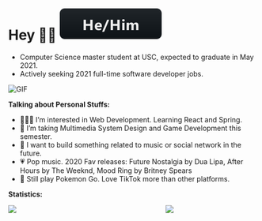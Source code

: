 #  Hey 👋🏽 <img src="https://raw.githubusercontent.com/8bithemant/8bithemant/master/svg/pronouns/hehim.svg" >


- Computer Science master student at USC, expected to graduate in May 2021. 
- Actively seeking 2021 full-time software developer jobs.

<img alt="GIF" height="250px" src="https://media.giphy.com/media/836HiJc7pgzy8iNXCn/giphy.gif" />
  
**Talking about Personal Stuffs:**

- 👨🏽‍💻  I’m interested in Web Development. Learning React and Spring.
- 🌱 I’m taking Multimedia System Design and Game Development this semester. 
- 🤔 I want to build something related to music or social network in the future.
- 💗 Pop music. 2020 Fav releases: Future Nostalgia by Dua Lipa, After Hours by The Weeknd, Mood Ring by Britney Spears
- 🙈 Still play Pokemon Go. Love TikTok more than other platforms.

**Statistics:**  

<img align='left' width="63%" src="https://github-readme-stats.vercel.app/api?username=roaminggypsy&show_icons=true&hide_border=true&count_private=true&theme=radical&include_all_commits=true">

<img align='left' width="30%" src="https://github-readme-stats.vercel.app/api/top-langs/?username=roaminggypsy&theme=radical&langs_count=4">

<!--
⭐️ From [Linjun Ouyang](https://github.com/roaminggypsy)

<a href="https://github.com/roaminggypsy/Moments">
  <img align="left" src="https://github-readme-stats.vercel.app/api/pin/?username=roaminggypsy&repo=Moments" />
</a>
-->


